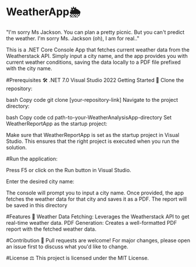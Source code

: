 # WeatherApp🌦
"I'm sorry Ms Jackson. You can plan a pretty picnic. But you can't predict the weather. I'm sorry Ms. Jackson (oh), I am for real.."

This is a .NET Core Console App that fetches current weather data from the Weatherstack API. Simply input a city name, and the app provides you with current weather conditions, saving the data locally to a PDF file prefixed with the city name.

#Prerequisites 🛠
.NET 7.0
Visual Studio 2022
Getting Started 🚀
Clone the repository:

bash
Copy code
git clone [your-repository-link]
Navigate to the project directory:

bash
Copy code
cd path-to-your-WeatherAnalysisApp-directory
Set WeatherReportApp as the startup project:

Make sure that WeatherReportApp is set as the startup project in Visual Studio. This ensures that the right project is executed when you run the solution.

#Run the application:

Press F5 or click on the Run button in Visual Studio.

Enter the desired city name:

The console will prompt you to input a city name. Once provided, the app fetches the weather data for that city and saves it as a PDF.
The report will be saved in this directory

#Features 🌟
Weather Data Fetching: Leverages the Weatherstack API to get real-time weather data.
PDF Generation: Creates a well-formatted PDF report with the fetched weather data.

#Contribution 🤝
Pull requests are welcome! For major changes, please open an issue first to discuss what you'd like to change.

#License ⚖️
This project is licensed under the MIT License.
